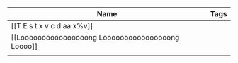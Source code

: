 | ﻿Name                                             | Tags |
| ------------------------------------------------- | ---- |
| [[T E s t x v c d aa x%v]]                        |      |
| [[Loooooooooooooooong Loooooooooooooooong Loooo]] |      |
|                                                   |      |
